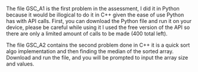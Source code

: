 The file GSC_A1 is the first problem in the assessment, I did it in Python because it would be illogical to do it in C++ given the ease of use Python has with API calls. First, you can download the Python file and run it on your device, please be careful while using it I used the free version of the API so there are only a limited amount of calls to be made (400 total left).

The file GSC_A2 contains the second problem done in C++ it is a quick sort algo implementation and then finding the median of the sorted array. Download and run the file, and you will be prompted to input the array size and values.

